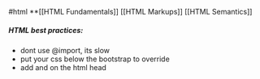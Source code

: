 #html 
**[[HTML Fundamentals]]
[[HTML Markups]]
[[HTML Semantics]]
##### HTML best practices:
- dont use @import, its slow
- put your css below the bootstrap to override  
- add <meta charset="UTF-8"> and <meta name="viewport" content="width=device-width, initial-scale=1.0"> on the html head